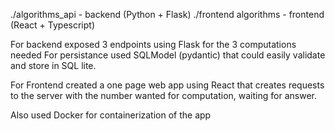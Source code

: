./algorithms_api - backend (Python + Flask)
./frontend algorithms - frontend (React + Typescript)

For backend exposed 3 endpoints using Flask for the 3 computations needed
For persistance used SQLModel (pydantic) that could easily validate and store in SQL lite.

For Frontend created a one page web app using React that creates requests to the server with the number wanted for computation, waiting for answer.

Also used Docker for containerization of the app